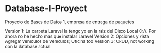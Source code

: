 # Database-I-Proyect
Proyecto de Bases de Datos 1, empresa de entrega de paquetes

Version 1: La carpeta Laravel la tengo yo en la raiz del Disco Local C://. Por ahora no he hecho mas que instalar Laravel
Version 2: Opciones y vista Agregar vehiculos de Vehiculos; Oficina too
Version 3: CRUD, not working con la database actual
